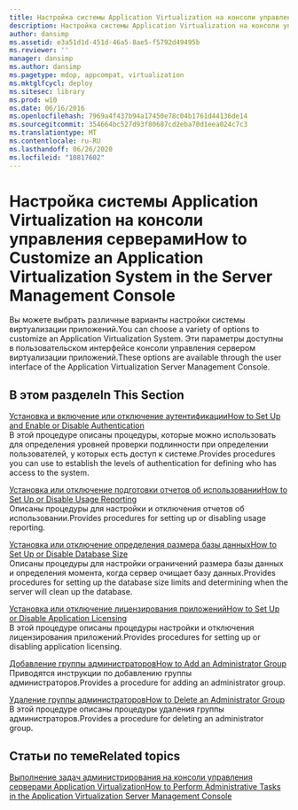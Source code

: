 ```yaml
---
title: Настройка системы Application Virtualization на консоли управления серверами
description: Настройка системы Application Virtualization на консоли управления серверами
author: dansimp
ms.assetid: e3a51d1d-451d-46a5-8ae5-f5792d49495b
ms.reviewer: ''
manager: dansimp
ms.author: dansimp
ms.pagetype: mdop, appcompat, virtualization
ms.mktglfcycl: deploy
ms.sitesec: library
ms.prod: w10
ms.date: 06/16/2016
ms.openlocfilehash: 7969a4f437b94a17450e78c04b1761d44136de14
ms.sourcegitcommit: 354664bc527d93f80687cd2eba70d1eea024c7c3
ms.translationtype: MT
ms.contentlocale: ru-RU
ms.lasthandoff: 06/26/2020
ms.locfileid: "10817602"
---
```

# <span data-ttu-id="1acb3-103">Настройка системы Application Virtualization на консоли управления серверами</span><span class="sxs-lookup"><span data-stu-id="1acb3-103">How to Customize an Application Virtualization System in the Server Management Console</span></span>


<span data-ttu-id="1acb3-104">Вы можете выбрать различные варианты настройки системы виртуализации приложений.</span><span class="sxs-lookup"><span data-stu-id="1acb3-104">You can choose a variety of options to customize an Application Virtualization System.</span></span> <span data-ttu-id="1acb3-105">Эти параметры доступны в пользовательском интерфейсе консоли управления сервером виртуализации приложений.</span><span class="sxs-lookup"><span data-stu-id="1acb3-105">These options are available through the user interface of the Application Virtualization Server Management Console.</span></span>

## <span data-ttu-id="1acb3-106">В этом разделе</span><span class="sxs-lookup"><span data-stu-id="1acb3-106">In This Section</span></span>


<a href="" id="how-to-set-up-and-enable-or-disable-authentication"></a>[<span data-ttu-id="1acb3-107">Установка и включение или отключение аутентификации</span><span class="sxs-lookup"><span data-stu-id="1acb3-107">How to Set Up and Enable or Disable Authentication</span></span>](how-to-set-up-and-enable-or-disable-authentication.md)  
<span data-ttu-id="1acb3-108">В этой процедуре описаны процедуры, которые можно использовать для определения уровней проверки подлинности при определении пользователей, у которых есть доступ к системе.</span><span class="sxs-lookup"><span data-stu-id="1acb3-108">Provides procedures you can use to establish the levels of authentication for defining who has access to the system.</span></span>

<a href="" id="how-to-set-up-or-disable-usage-reporting"></a>[<span data-ttu-id="1acb3-109">Установка или отключение подготовки отчетов об использовании</span><span class="sxs-lookup"><span data-stu-id="1acb3-109">How to Set Up or Disable Usage Reporting</span></span>](how-to-set-up-or-disable-usage-reporting.md)  
<span data-ttu-id="1acb3-110">Описаны процедуры для настройки и отключения отчетов об использовании.</span><span class="sxs-lookup"><span data-stu-id="1acb3-110">Provides procedures for setting up or disabling usage reporting.</span></span>

<a href="" id="how-to-set-up-or-disable-database-size"></a>[<span data-ttu-id="1acb3-111">Установка или отключение определения размера базы данных</span><span class="sxs-lookup"><span data-stu-id="1acb3-111">How to Set Up or Disable Database Size</span></span>](how-to-set-up-or-disable-database-size.md)  
<span data-ttu-id="1acb3-112">Описаны процедуры для настройки ограничений размера базы данных и определения момента, когда сервер очищает базу данных.</span><span class="sxs-lookup"><span data-stu-id="1acb3-112">Provides procedures for setting up the database size limits and determining when the server will clean up the database.</span></span>

<a href="" id="how-to-set-up-or-disable-application-licensing"></a>[<span data-ttu-id="1acb3-113">Установка или отключение лицензирования приложений</span><span class="sxs-lookup"><span data-stu-id="1acb3-113">How to Set Up or Disable Application Licensing</span></span>](how-to-set-up-or-disable-application-licensing.md)  
<span data-ttu-id="1acb3-114">В этой процедуре описаны процедуры настройки и отключения лицензирования приложений.</span><span class="sxs-lookup"><span data-stu-id="1acb3-114">Provides procedures for setting up or disabling application licensing.</span></span>

<a href="" id="how-to-add-an-administrator-group"></a>[<span data-ttu-id="1acb3-115">Добавление группы администраторов</span><span class="sxs-lookup"><span data-stu-id="1acb3-115">How to Add an Administrator Group</span></span>](how-to-add-an-administrator-group.md)  
<span data-ttu-id="1acb3-116">Приводятся инструкции по добавлению группы администраторов.</span><span class="sxs-lookup"><span data-stu-id="1acb3-116">Provides a procedure for adding an administrator group.</span></span>

<a href="" id="how-to-delete-an-administrator-group"></a>[<span data-ttu-id="1acb3-117">Удаление группы администраторов</span><span class="sxs-lookup"><span data-stu-id="1acb3-117">How to Delete an Administrator Group</span></span>](how-to-delete-an-administrator-group.md)  
<span data-ttu-id="1acb3-118">В этой процедуре описаны процедуры удаления группы администраторов.</span><span class="sxs-lookup"><span data-stu-id="1acb3-118">Provides a procedure for deleting an administrator group.</span></span>

## <span data-ttu-id="1acb3-119">Статьи по теме</span><span class="sxs-lookup"><span data-stu-id="1acb3-119">Related topics</span></span>


[<span data-ttu-id="1acb3-120">Выполнение задач администрирования на консоли управления серверами Application Virtualization</span><span class="sxs-lookup"><span data-stu-id="1acb3-120">How to Perform Administrative Tasks in the Application Virtualization Server Management Console</span></span>](how-to-perform-administrative-tasks-in-the-application-virtualization-server-management-console.md)

 

 





